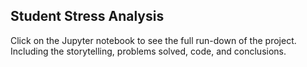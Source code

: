 ## Student Stress Analysis
Click on the Jupyter notebook to see the full run-down of the project. Including the storytelling, problems solved, code, and conclusions.
